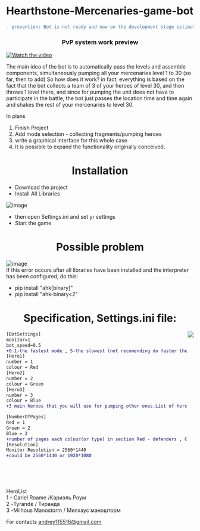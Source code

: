 # Hearthstone-Mercenaries-game-bot
```diff
- prevention: Bot is not ready and now on the development stage estimated release date - 21.10.21
```

<h3 align="center">PvP system work preview</h3>

[![Watch the video](https://user-images.githubusercontent.com/68296704/137970053-fe49c896-d237-49f1-8658-46d1477340d7.png)](https://www.youtube.com/watch?v=znt1P3KkrNg&t)


The main idea of  the bot is to automatically pass the levels and assemble components, 
simultaneously pumping all your mercenaries level 1 to 30 (so far, then to add)
So how does it work?
in fact, everything is based on the fact that the bot collects a team of 3 of your heroes of level 30, 
and then throws 1 level there, and since for pumping the unit does not have to participate in the battle, 
the bot just passes the location time and time again and shakes the rest of your mercenaries to level 30.

In plans
1. Finish Project
2. Add mode selection - collecting fragments/pumping heroes
3. write a graphical interface for this whole case
4. It is possible to expand the functionality originally conceived.

<h1 align="center">Installation</h1>

<ul>
  <li>Download the project</li>
  <li>Install All Libraries</li>
</ul>

![image](https://user-images.githubusercontent.com/68296704/137736402-fb0e7fae-5f3d-4c8d-b56e-b50ff08db56f.png)

<ul>
  <li>then open Settings.ini and set yr settings</li>
  <li>Start the game</li>
</ul>
<h1 align="center">Possible problem</h1>

![image](https://user-images.githubusercontent.com/68296704/137735448-22d49878-07b5-4bf1-b48e-0baa995f17ac.png)
<br>If this error occurs after all libraries have been installed and the interpreter has been configured, do this:
<ul>
  <li>pip install "ahk[binary]"</li>
  <li>pip install "ahk-binary<2"</li>
</ul>





<h1 align="center">Specification, Settings.ini file:</h1>
<img align="right" src="https://user-images.githubusercontent.com/68296704/137707877-189b3ca6-9981-4db8-b60d-42168c4cea7d.png"></img>


```diff
[BotSettings]
monitor=1 
bot_speed=0.5 
+0.1-the fastest mode , 5-the slowest (not recomending do faster then 0.5) 
[Hero1]
number = 1
colour = Red
[Hero2]
number = 2
colour = Green
[Hero3]
number = 3
colour = Blue
+3 main heroes that you will use for pumping other ones.List of heroes by numbers you can see in in HeroesList.txt

[NumberOfPages]
Red = 1
Green = 2
Blue = 2
+number of pages each colour(or type) in section Red - defenders , Green - warriors ,Blue - Wizards
[Resolution]
Monitor Resolution = 2560*1440
+could be 2560*1440 or 1920*1080

```

<br>
<br>
<br>
    

HeroList<br>
1 - Cariel Roame /Кариэль Роум<br>
2 -Tyrande / Тиранда<br>
3 -Milhous Manostorm / Милхаус маношторм<br>


For contacts andrey115516@gmail.com

